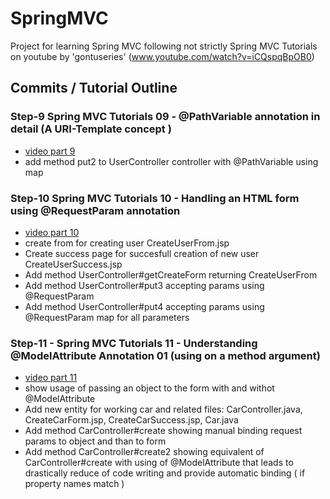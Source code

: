 # SpringMVC
Project for learning Spring MVC following not strictly Spring MVC Tutorials  on youtube by 'gontuseries' (www.youtube.com/watch?v=iCQspqBpOB0) 

## Commits / Tutorial Outline

### Step-9 Spring MVC Tutorials 09 - @PathVariable annotation in detail (A URI-Template concept )
- [video part 9][mvc-video-9] 
- add method put2 to UserController controller with @PathVariable using map 

### Step-10 Spring MVC Tutorials 10 - Handling an HTML form using @RequestParam annotation
- [video part 10][mvc-video-10] 
- create from for creating user CreateUserFrom.jsp
- Create success page for succesfull creation of new user CreateUserSuccess.jsp
- Add method UserController#getCreateForm returning CreateUserFrom
- Add method UserController#put3 accepting params using @RequestParam 
- Add method UserController#put4 accepting params using @RequestParam map for all parameters

### Step-11 - Spring MVC Tutorials 11 - Understanding @ModelAttribute Annotation 01 (using on a method argument)
- [video part 11][mvc-video-11] 
- show usage of passing an object to the form with and withot @ModelAttribute
- Add new entity for working car and related files: CarController.java, CreateCarForm.jsp, CreateCarSuccess.jsp, Car.java
- Add method CarController#create showing manual binding request params to object and than to form
- Add method CarController#create2 showing equivalent of CarController#create with using of @ModelAttribute that leads to drastically reduce of code writing and provide automatic binding ( if property names match )

[mvc-video-9]: https://www.youtube.com/watch?v=dDWNTR0-rns
[mvc-video-10]:https://www.youtube.com/watch?v=jCsbrk01V_4
[mvc-video-11]:https://www.youtube.com/watch?v=stGq8lnEFlM
